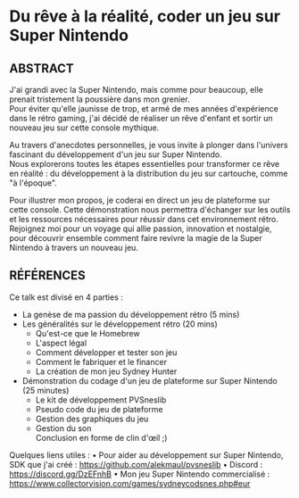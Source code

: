 # Du rêve à la réalité, coder un jeu sur Super Nintendo  
  
## ABSTRACT  
  
J'ai grandi avec la Super Nintendo, mais comme pour beaucoup, elle prenait tristement la poussière dans mon grenier.  
Pour éviter qu'elle jaunisse de trop, et armé de mes années d'expérience dans le rétro gaming, j'ai décidé de réaliser un rêve d'enfant et sortir un nouveau jeu sur cette console mythique.  
  
Au travers d'anecdotes personnelles, je vous invite à plonger dans l'univers fascinant du développement d'un jeu sur Super Nintendo.  
Nous explorerons toutes les étapes essentielles pour transformer ce rêve en réalité : du développement à la distribution du jeu sur cartouche, comme "à l'époque".  
  
Pour illustrer mon propos, je coderai en direct un jeu de plateforme sur cette console. Cette démonstration nous permettra d'échanger sur les outils et les ressources nécessaires pour réussir dans cet environnement rétro.  
Rejoignez moi pour un voyage qui allie passion, innovation et nostalgie, pour découvrir ensemble comment faire revivre la magie de la Super Nintendo à travers un nouveau jeu.  

## RÉFÉRENCES  
  
Ce talk est divisé en 4 parties :  
- La genèse de ma passion du développement rétro (5 mins)  
- Les généralités sur le développement rétro (20 mins)  
    - Qu'est-ce que le Homebrew  
    - L'aspect légal  
    - Comment développer et tester son jeu  
    - Comment le fabriquer et le financer  
    - La création de mon jeu Sydney Hunter  
- Démonstration du codage d'un jeu de plateforme sur Super Nintendo (25 minutes)  
    - Le kit de développement PVSneslib  
    - Pseudo code du jeu de plateforme  
    - Gestion des graphiques du jeu  
    - Gestion du son  
Conclusion en forme de clin d'œil ;)  

Quelques liens utiles : 
  • Pour aider au développement sur Super Nintendo, SDK que j'ai créé :  https://github.com/alekmaul/pvsneslib
  • Discord :  https://discord.gg/DzEFnhB
  • Mon jeu Super Nintendo commercialisé :  https://www.collectorvision.com/games/sydneycodsnes.php#eur

